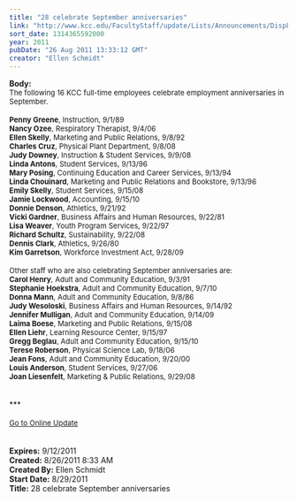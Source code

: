 ```yaml
---
title: "28 celebrate September anniversaries"
link: "http://www.kcc.edu/FacultyStaff/update/Lists/Announcements/DispForm.aspx?ID=413"
sort_date: 1314365592000
year: 2011
pubDate: "26 Aug 2011 13:33:12 GMT"
creator: "Ellen Schmidt"
---
```


<div><b>Body:</b> <div class="ExternalClassEF6F6563CFA643058F1BEAC5D3F082FC">
<div><font size="2">The following 16 KCC full-time employees celebrate employment anniversaries in September.</font></div>
<div><font size="2"></font> </div>
<div><font size="2"><strong>Penny Greene</strong>, Instruction, 9/1/89<br /><strong>Nancy Ozee</strong>, Respiratory Therapist, 9/4/06<br /><strong>Ellen Skelly</strong>, Marketing and Public Relations, 9/8/92<br /><strong>Charles Cruz</strong>, Physical Plant Department, 9/8/08<br /><strong>Judy Downey</strong>, Instruction &amp; Student Services, 9/9/08<br /><strong>Linda Antons</strong>, Student Services, 9/13/96<br /><strong>Mary Posing</strong>, Continuing Education and Career Services, 9/13/94<br /><strong>Linda Chouinard</strong>, Marketing and Public Relations and Bookstore, 9/13/96 </font></div>
<div><font size="2"><strong>Emily Skelly</strong>, Student Services, 9/15/08<br /><strong>Jamie Lockwood</strong>, Accounting, 9/15/10 <br /><strong>Donnie Denson</strong>, Athletics, 9/21/92 <br /><strong>Vicki Gardner</strong>, Business Affairs and Human Resources, 9/22/81<br /><strong>Lisa Weaver</strong>, Youth Program Services, 9/22/97<br /><strong>Richard Schultz</strong>, Sustainability, 9/22/08<br /><strong>Dennis Clark</strong>, Athletics, 9/26/80<br /><strong>Kim Garretson</strong>, Workforce Investment Act, 9/28/09</font></div>
<div><font size="2"></font> </div>
<div><font size="2">Other staff who are also celebrating September anniversaries are:</font></div>
<div><font size="2"><strong>Carol Henry</strong>, Adult and Community Education, 9/3/91<br /><strong>Stephanie Hoekstra</strong>, Adult and Community Education, 9/7/10<br /><strong>Donna Mann</strong>, Adult and Community Education, 9/8/86<br /><strong>Judy Wesoloski</strong>, Business Affairs and Human Resources, 9/14/92<br /><strong>Jennifer Mulligan</strong>, Adult and Community Education, 9/14/09<br /><strong>Laima Boese</strong>, Marketing and Public Relations, 9/15/08<br /><strong>Ellen Liehr</strong>, Learning Resource Center, 9/15/97<br /><strong>Gregg Beglau</strong>, Adult and Community Education, 9/15/10<br /><strong>Terese Roberson</strong>, Physical Science Lab, 9/18/06<br /><strong>Jean Fons</strong>, Adult and Community Education, 9/20/00<br /><strong>Louis Anderson</strong>, Student Services, 9/27/06<br /><strong>Joan Liesenfelt</strong>, Marketing &amp; Public Relations, 9/29/08</font></div></div>
<div> </div>
<div> </div>
<div>***</div>
<div> </div>
<div>
<div><font size="2"><a href="/FacultyStaff/update/Pages/dailyupdate.aspx">Go to Online Update</a></font></div>
<div><font size="2"></font> </div>
<div> </div></div>
<div></div></div>
<div><b>Expires:</b> 9/12/2011</div>
<div><b>Created:</b> 8/26/2011 8:33 AM</div>
<div><b>Created By:</b> Ellen Schmidt</div>
<div><b>Start Date:</b> 8/29/2011</div>
<div><b>Title:</b> 28 celebrate September anniversaries</div>
